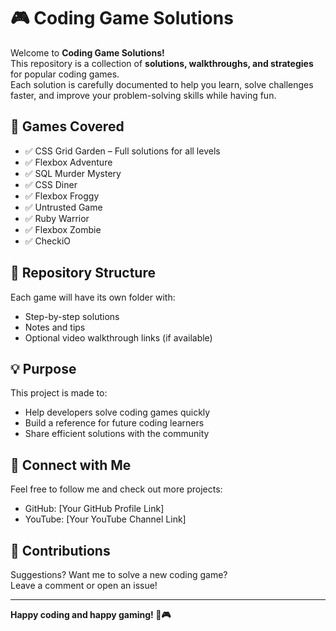 # 🎮 Coding Game Solutions

Welcome to **Coding Game Solutions!**  
This repository is a collection of **solutions, walkthroughs, and strategies** for popular coding games.  
Each solution is carefully documented to help you learn, solve challenges faster, and improve your problem-solving skills while having fun.

## 🚀 Games Covered
- ✅ CSS Grid Garden – Full solutions for all levels
- ✅ Flexbox Adventure
- ✅ SQL Murder Mystery
- ✅ CSS Diner
- ✅ Flexbox Froggy
- ✅ Untrusted Game
- ✅ Ruby Warrior
- ✅ Flexbox Zombie
- ✅ CheckiO

## 📂 Repository Structure
Each game will have its own folder with:
- Step-by-step solutions
- Notes and tips
- Optional video walkthrough links (if available)

## 💡 Purpose
This project is made to:
- Help developers solve coding games quickly
- Build a reference for future coding learners
- Share efficient solutions with the community

## 🔗 Connect with Me
Feel free to follow me and check out more projects:
- GitHub: [Your GitHub Profile Link]
- YouTube: [Your YouTube Channel Link]

## 🙌 Contributions
Suggestions? Want me to solve a new coding game?  
Leave a comment or open an issue!

---

**Happy coding and happy gaming! 🚀🎮**
